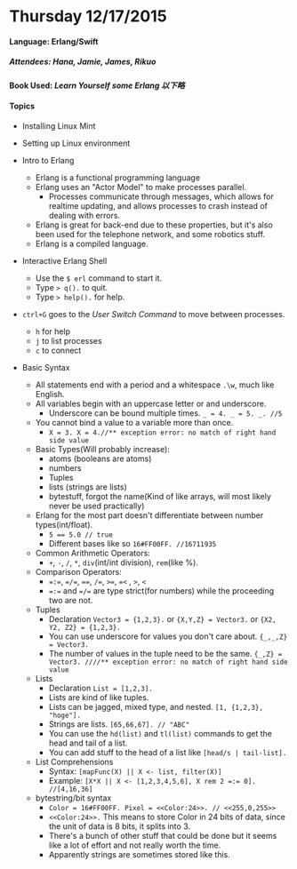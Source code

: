 # Thursday 12/17/2015

#### Language: Erlang/Swift
##### Attendees: Hana, Jamie, James, Rikuo

#### Book Used: _Learn Yourself some Erlang 以下略_

#### Topics
  - Installing Linux Mint
  - Setting up Linux environment

  - Intro to Erlang
    - Erlang is a functional programming language
    - Erlang uses an "Actor Model" to make processes parallel.
      - Processes communicate through messages, which allows for realtime updating, and allows processes to crash instead of dealing with errors.
    - Erlang is great for back-end due to these properties, but it's also been used for the telephone network, and some robotics stuff.
    - Erlang is a compiled language.
  - Interactive Erlang Shell
    - Use the `$ erl` command to start it.
    - Type `> q().` to quit.
    - Type `> help().` for help.
  - `ctrl+G` goes to the _User Switch Command_ to move between processes.
    - `h` for help
    - `j` to list processes
    - `c` to connect
  - Basic Syntax
    - All statements end with a period and a whitespace `.\w`, much like English.
    - All variables begin with an uppercase letter or and underscore.
      - Underscore can be bound multiple times. `_ = 4. _ = 5. _. //5`
    - You cannot bind a value to a variable more than once.
      - `X = 3. X = 4.//** exception error: no match of right hand side value`
    - Basic Types(Will probably increase):
      - atoms (booleans are atoms)
      - numbers
      - Tuples
      - lists (strings are lists)
      - bytestuff, forgot the name(Kind of like arrays, will most likely never be used practically)
    - Erlang for the most part doesn't differentiate between number types(int/float).
      - `5 == 5.0 // true`
      - Different bases like so `16#FF00FF. //16711935`
    - Common Arithmetic Operators:
      - `+`, `-`, `/`, `*`, `div`(int/int division), `rem`(like %).
    - Comparison Operators:
      - `=:=`, `=/=`, `==`, `/=`, `>=`, `=<` , `>`, `<`
      - `=:=` and `=/=` are type strict(for numbers) while the proceeding two are not.
    - Tuples
      - Declaration `Vector3 = {1,2,3}.` or `{X,Y,Z} = Vector3.` or `{X2, Y2, Z2} = {1,2,3}.`
      - You can use underscore for values you don't care about. `{_,_,Z} = Vector3.`
      - The number of values in the tuple need to be the same. `{_,Z} = Vector3. ////** exception error: no match of right hand side value`
    - Lists
      - Declaration `List = [1,2,3]. `
      - Lists are kind of like tuples.
      - Lists can be jagged, mixed type, and nested. `[1, {1,2,3}, "hoge"].`
      - Strings are lists. `[65,66,67]. // "ABC"`
      - You can use the `hd(list)` and `tl(list)` commands to get the head and tail of a list.
      - You can add stuff to the head of a list like `[head/s | tail-list].`
    - List Comprehensions
      - Syntax: `[mapFunc(X) || X <- list, filter(X)]`
      - Example: `[X*X || X <- [1,2,3,4,5,6], X rem 2 =:= 0]. //[4,16,36]`
    - bytestring/bit syntax
      - `Color = 16#FF00FF. Pixel = <<Color:24>>. // <<255,0,255>>`
      - `<<Color:24>>.` This means to store Color in 24 bits of data, since the unit of data is 8 bits, it splits into 3.
      - There's a bunch of other stuff that could be done but it seems like a lot of effort and not really worth the time.
      - Apparently strings are sometimes stored like this.
